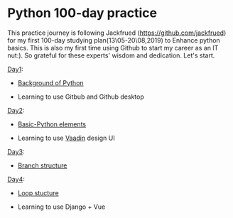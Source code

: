 # Python 100-day practice

This practice journey is following Jackfrued (https://github.com/jackfrued) for my first 100-day studying plan(13\05-20\08,2019) to Enhance python basics. This is also my first time using Github to start my career as an IT nut:). So grateful for these experts' wisdom and dedication. Let's start.

[Day1](https://github.com/fxyfeier/Python-100-day-practice/tree/master/Day01):

* [Background of Python](https://github.com/fxyfeier/Python-100-day-practice/blob/master/Day01/Day1.md)  

* Learning to use Gitbub and Github desktop

[Day2](https://github.com/fxyfeier/Python-100-day-practice/tree/master/Day02):

* [Basic-Python elements](https://github.com/fxyfeier/Python-100-day-practice/blob/master/Day02/Day02.md)  

* Learning to use [Vaadin](https://vaadin.com/designer) design UI

[Day3](https://github.com/fxyfeier/Python-100-day-practice/tree/master/Day03):

* [Branch structure](https://github.com/fxyfeier/Python-100-day-practice/blob/master/Day03/Day03.md)  


[Day4](https://github.com/fxyfeier/Python-100-day-practice/tree/master/Day04):

* [Loop stucture](https://github.com/fxyfeier/Python-100-day-practice/blob/master/Day04/Day04.md)  

* Learning to use Django + Vue
